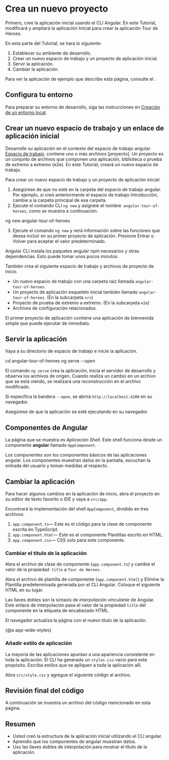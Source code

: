# Crea un nuevo proyecto

Primero, cree la aplicación inicial usando el CLI Angular. En este Tutorial, modificará y ampliará la aplicación Inicial para crear la aplicación Tour de Heroes.

En esta parte del Tutorial, se hara lo siguiente:

1. Establecer su ambiente de desarrollo.
2. Crear un nuevo espacio de trabajo y un proyecto de aplicación inicial.
3. Servir la aplicación.
4. Cambiar la aplicación.

<div class="alert is-helpful">

Para ver la aplicación de ejemplo que describe esta página, consulte el <live-example></live-example>.

</div>

## Configura tu entorno

Para preparar su entorno de desarrollo, siga las instrucciones en [Creación de un entorno local](guide/setup-local "Setting up for Local Desarrollo").




## Crear un nuevo espacio de trabajo y un enlace de aplicación inicial

Desarrolle su aplicación en el contexto del espacio de trabajo angular. [Espacio de trabajo](guide/glossary#workspace). contiene uno o más archivos [proyecto]. Un proyecto es un conjunto de archivos que componen una aplicación, biblioteca o prueba de extremo a extremo (e2e). 
En este Tutorial, creará un nuevo espacio de trabajo.

Para crear un nuevo espacio de trabajo y un proyecto de aplicación inicial:

  1. Asegúrese de que no esté en la carpeta del espacio de trabajo angular. Por ejemplo, si creó anteriormente el espacio de trabajo Introducción, cambie a la carpeta principal de esa carpeta.
  2. Ejecute el comando CLI `ng new` y asígnele el nombre` angular-tour-of-heroes`, como se muestra a continuación.

  <code-example language="sh" class="code-shell">
    ng new angular-tour-of-heroes
  </code-example>

3. Ejecute el comando `ng new` y verá información sobre las funciones que desea incluir en su primer proyecto de aplicación. Presione Entrar o Volver para aceptar el valor predeterminado.

Angular CLI instala los paquetes angular npm necesarios y otras dependencias. Esto puede tomar unos pocos minutos.

También crea el siguiente espacio de trabajo y archivos de proyecto de inicio.

  * Un nuevo espacio de trabajo con una carpeta raíz llamada `angular-tour-of-heroes`.
  * Un proyecto de aplicación esqueleto inicial también llamado `angular-tour-of-heroes`. (En la subcarpeta `src`)
  * Proyecto de prueba de extremo a extremo. (En la subcarpeta `e2e`)
  * Archivos de configuración relacionados.

El primer proyecto de aplicación contiene una aplicación de bienvenida simple que puede ejecutar de inmediato.

## Servir la aplicación

Vaya a su directorio de espacio de trabajo e inicie la aplicación.

<code-example language="sh" class="code-shell">
  cd angular-tour-of-heroes
  ng serve --open
</code-example>

<div class="alert is-helpful">

El comando `ng serve` crea la aplicación, inicia el servidor de desarrollo y observa los archivos de origen.
Cuando realiza un cambio en un archivo que se está viendo, se realizará una reconstrucción en el archivo modificado.

Si especifica la bandera `--open`, se abrirá `http://localhost:4200` en su navegador.

</div>

Asegúrese de que la aplicación se esté ejecutando en su navegador.

## Componentes de Angular

La página que se muestra es _Aplicación Shell_.
Este shell funciona desde un componente **angular** llamado `AppComponent`.

Los componentes son los componentes básicos de las aplicaciones angular.
Los componentes muestran datos en la pantalla, escuchan la entrada del usuario y toman medidas al respecto.

## Cambiar la aplicación

Para hacer algunos cambios en la aplicación de inicio, abra el proyecto en su editor de texto favorito o IDE y vaya a `src/app`.

Encontrará la implementación del shell `AppComponent`, dividido en tres archivos:

1. `app.component.ts`&mdash; Este es el código para la clase de componente escrita en TypeScript.
1. `app.component.html`&mdash; Este es el componente Plantillas escrito en HTML.
1. `app.component.css`&mdash; CSS solo para este componente.

### Cambiar el título de la aplicación

Abra el archivo de clase de componente (`app.component.ts`) y cambie el valor de la propiedad` title` a `Tour de Heroes`.

<code-example path="toh-pt0/src/app/app.component.ts" region="set-title" header="app.component.ts (class title property)"></code-example>

Abra el archivo de plantilla de componente (`app.component.html`) y
Elimine la Plantilla predeterminada generada por el CLI Angular.
Coloque el siguiente HTML en su lugar.

<code-example path="toh-pt0/src/app/app.component.html"
  header="app.component.html (template)"></code-example>

Las llaves dobles son la sintaxis de *interpolación vinculante* de Angular.
Este enlace de interpolación pasa el valor de la propiedad `title` del componente en la etiqueta de encabezado HTML.

El navegador actualiza la página con el nuevo título de la aplicación.

{@a app-wide-styles}

### Añadir estilo de aplicación

La mayoría de las aplicaciones apuntan a una apariencia consistente en toda la aplicación.
El CLI ha generado un `styles.css` vacío para este propósito.
Escriba estilos que se apliquen a toda la aplicación allí.

Abra `src/style.css` y agregue el siguiente código al archivo.

<code-example path="toh-pt0/src/styles.1.css" header="src/styles.css (excerpt)">
</code-example>

## Revisión final del código

A continuación se muestra un archivo del código mencionado en esta página.

<code-tabs>

  <code-pane header="src/app/app.component.ts" path="toh-pt0/src/app/app.component.ts">
  </code-pane>

  <code-pane header="src/app/app.component.html" path="toh-pt0/src/app/app.component.html">
  </code-pane>

  <code-pane
    header="src/styles.css (excerpt)"
    path="toh-pt0/src/styles.1.css">
  </code-pane>
</code-tabs>

## Resumen

* Usted creó la estructura de la aplicación inicial utilizando el CLI angular.
* Aprendio que los componentes de angular muestran datos.
* Uso las llaves dobles de interpolación para mostrar el título de la aplicación.
